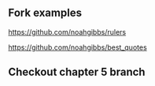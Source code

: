 ## Fork examples

https://github.com/noahgibbs/rulers

https://github.com/noahgibbs/best_quotes

## Checkout chapter 5 branch
